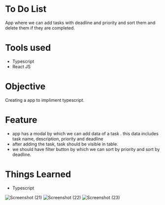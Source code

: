 # To Do List
App where we can add tasks with deadline and priority and sort them and delete them if they are completed.

# Tools used
- Typescript
- React JS

# Objective
Creating a app to impliment typescript.

# Feature
- app has a modal by which we can add data of a task . this data includes task name, description, priority and deadline
- after adding the task, task should be visible in table.
- we should have filter button by which we can sort by priority and sort by deadline.

# Things Learned
- Typescript

![Screenshot (21)](https://user-images.githubusercontent.com/113674345/214174534-65049943-565d-485b-a90e-9916ee92a891.png)
![Screenshot (22)](https://user-images.githubusercontent.com/113674345/214174544-a215643c-bd60-4db3-877d-39f8a96e69d7.png)
![Screenshot (23)](https://user-images.githubusercontent.com/113674345/214174552-58275806-61db-451b-a735-40bd18752949.png)
